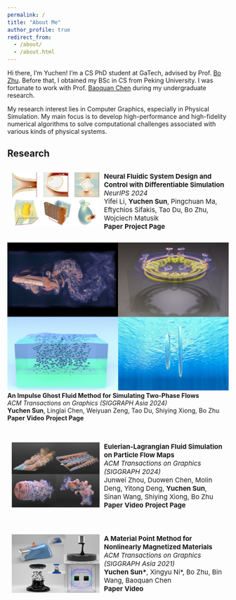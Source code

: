 ```yaml
---
permalink: /
title: "About Me"
author_profile: true
redirect_from: 
  - /about/
  - /about.html
---
```

<style type="text/css">
    #pubContainer{position:relative;}
    #paper{margin-top:20px;padding:10px;border-radius:5px;}
    #paper #paperimg{float:left;width:200px;display:block;margin:0 10px 0 0;padding:0;border:0}
    #paper #paperinfo{margin:0;padding:0;border:0;font-size:15px;}
    #paperinfo a{text-decoration:none;font-weight:700;}
    #abstract{position:relative;border-top:1px solid gray;width:694px;display:none;margin-top:-1px;padding:10px;background:#f0f0f0!important;border-bottom-left-radius:5px;border-bottom-right-radius:5px;font-size:14px;color:#222}
</style>

Hi there, I’m Yuchen! I’m a CS PhD student at GaTech, advised by Prof. [Bo Zhu](https://faculty.cc.gatech.edu/~bozhu/). Before that, I obtained my BSc in CS from Peking University. I was fortunate to work with Prof. [Baoquan Chen](https://baoquanchen.info/) during my undergraduate research.

My research interest lies in Computer Graphics, especially in Physical Simulation. My main focus is to develop high-performance and high-fidelity numerical algorithms to solve computational challenges associated with various kinds of physical systems.

## Research
<p>
  <div id='pubContainer'>
    <div id='paper'>
      <div>
        <img id="paperimg" src="../images/neural_fluid.png" alt="neural_fluid"/>
      </div>
      <div id='paperinfo'>
        <b>Neural Fluidic System Design and Control with Differentiable Simulation</b><br />
        <i>NeurIPS 2024</i><br />
        Yifei Li, <b>Yuchen Sun</b>, Pingchuan Ma, Eftychios Sifakis, Tao Du, Bo Zhu, Wojciech Matusik<br />
        <a nonsmooth="1" href="https://arxiv.org/abs/2405.14903" class="">Paper</a>
        <a nonsmooth="1" href="https://people.csail.mit.edu/liyifei/publication/neuralfluid/" class="">Project Page</a>
      </div>
    </div>
    <br />
      <div>
        <img id="paperimg" src="../images/igfm.jpg" alt="igfm"/>
      </div>
      <div id='paperinfo'>
        <b>An Impulse Ghost Fluid Method for Simulating Two-Phase Flows</b><br />
        <i>ACM Transactions on Graphics (SIGGRAPH Asia 2024)</i><br />
        <b>Yuchen Sun</b>, Linglai Chen, Weiyuan Zeng, Tao Du, Shiying Xiong, Bo Zhu<br />
        <a nonsmooth="1" href="https://yuchen-sun-cg.github.io/projects/igfm/static/pdfs/SIG_Asia_2024_Impulse_Two_Phase_Flow.pdf" class="">Paper</a>
        <a nonsmooth="1" href="https://www.youtube.com/watch?v=MbEyyH2UB3s" class="">Video</a>
        <a nonsmooth="1" href="https://yuchen-sun-cg.github.io/projects/igfm/" class="">Project Page</a>
      </div>
    </div>
    <br />
    <div id='paper'>
      <div>
        <img id="paperimg" src="../images/pfm.png" alt="pfm"/>
      </div>
      <div id='paperinfo'>
        <b>Eulerian-Lagrangian Fluid Simulation on Particle Flow Maps</b><br />
        <i>ACM Transactions on Graphics (SIGGRAPH 2024)</i><br />
        Junwei Zhou, Duowen Chen, Molin Deng, Yitong Deng, <b>Yuchen Sun</b>, Sinan Wang, Shiying Xiong, Bo Zhu<br />
        <a nonsmooth="1" href="https://www.arxiv.org/pdf/2405.09672" class="">Paper</a>
        <a nonsmooth="1" href="https://www.youtube.com/watch?v=aErgFhxil7o" class="">Video</a>
        <a nonsmooth="1" href="https://zjw49246.github.io/projects/pfm/" class="">Project Page</a>
      </div>
    </div>
    <br />
    <div id='paper'>
      <div>
        <img id="paperimg" src="../images/magnetic_mpm.jpg" alt="pfm"/>
      </div>
      <div id='paperinfo'>
        <b>A Material Point Method for Nonlinearly Magnetized Materials</b><br />
        <i>ACM Transactions on Graphics (SIGGRAPH Asia 2021)</i><br />
        <b>Yuchen Sun*</b>, Xingyu Ni*, Bo Zhu, Bin Wang, Baoquan Chen<br />
        <a nonsmooth="1" href="https://yuchen-sun-cg.github.io/projects/magnetic_mpm/static/pdfs/magnetic_mpm.pdf" class="">Paper</a>
        <a nonsmooth="1" href="https://www.youtube.com/watch?v=2zqJ1wvverA" class="">Video</a>
      </div>
    </div>
  </div>
</p>